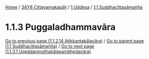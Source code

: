 
[Home](/) / [34Y8 Cittayamakapāḷi](../../../34Y8.md) / [1 Uddesa](../../1.md) / [1.1 Suddhacittasāmañña](../1.1.md)

# 1.1.3 Puggaladhammavāra


[Go to previous page (1.1.2.14 Atikkantakālavāra)](1.1.2/1.1.2.14.md) / [Go to parent page (1.1 Suddhacittasāmañña)](../1.1.md) / [Go to next page (1.1.3.1 Uppādanirodhakālasambhedavāra)](1.1.3/1.1.3.1.md)


